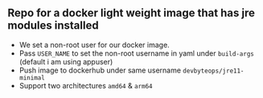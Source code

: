 ## Repo for a docker light weight image that has jre modules installed
- We set a non-root user for our docker image.
- Pass `USER_NAME` to set the non-root username in yaml under `build-args` (default i am using appuser)
- Push image to dockerhub under same username `devbyteops/jre11-minimal`
- Support two architectures `amd64` & `arm64`
